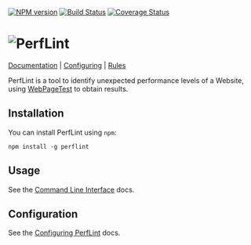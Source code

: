 [![NPM version](https://img.shields.io/npm/v/perflint.svg?style=flat-square)](https://www.npmjs.com/package/perflint)
[![Build Status](https://travis-ci.org/perflint/perflint.svg?branch=master)](https://travis-ci.org/perflint/perflint)
[![Coverage Status](https://coveralls.io/repos/github/perflint/perflint/badge.svg?branch=master)](https://coveralls.io/github/perflint/perflint?branch=master)



# ![PerfLint](https://cloud.githubusercontent.com/assets/367517/13446841/aa0aed32-e00e-11e5-8ca3-f88ec87ce4ae.png)

[Documentation](https://perflint.readme.io/docs) | [Configuring](https://perflint.readme.io/docs/configuring-perflint) | [Rules](https://perflint.readme.io/docs/rules)

PerfLint is a tool to identify unexpected performance levels of a Website, using [WebPageTest](http://www.webpagetest.org/) to obtain results.

## Installation

You can install PerfLint using `npm`:
```shell
npm install -g perflint
```

## Usage

See the [Command Line Interface](https://perflint.readme.io/docs/command-line-interface) docs.

## Configuration

See the [Configuring PerfLint](https://perflint.readme.io/docs/configuring-perflint) docs.
